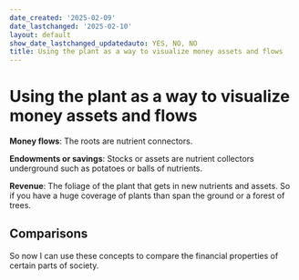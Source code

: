 ```yaml
---
date_created: '2025-02-09'
date_lastchanged: '2025-02-10'
layout: default
show_date_lastchanged_updatedauto: YES, NO, NO
title: Using the plant as a way to visualize money assets and flows
---
```

# Using the plant as a way to visualize money assets and flows 

**Money flows**: The roots are nutrient connectors. 

**Endowments or savings**: Stocks or assets are nutrient collectors underground such as potatoes or balls of nutrients. 

**Revenue**: The foliage of the plant that gets in new nutrients and assets. So if you have a huge coverage of plants than span the ground or a forest of trees. 


## Comparisons
So now I can use these concepts to compare the financial properties of certain parts of society. 


